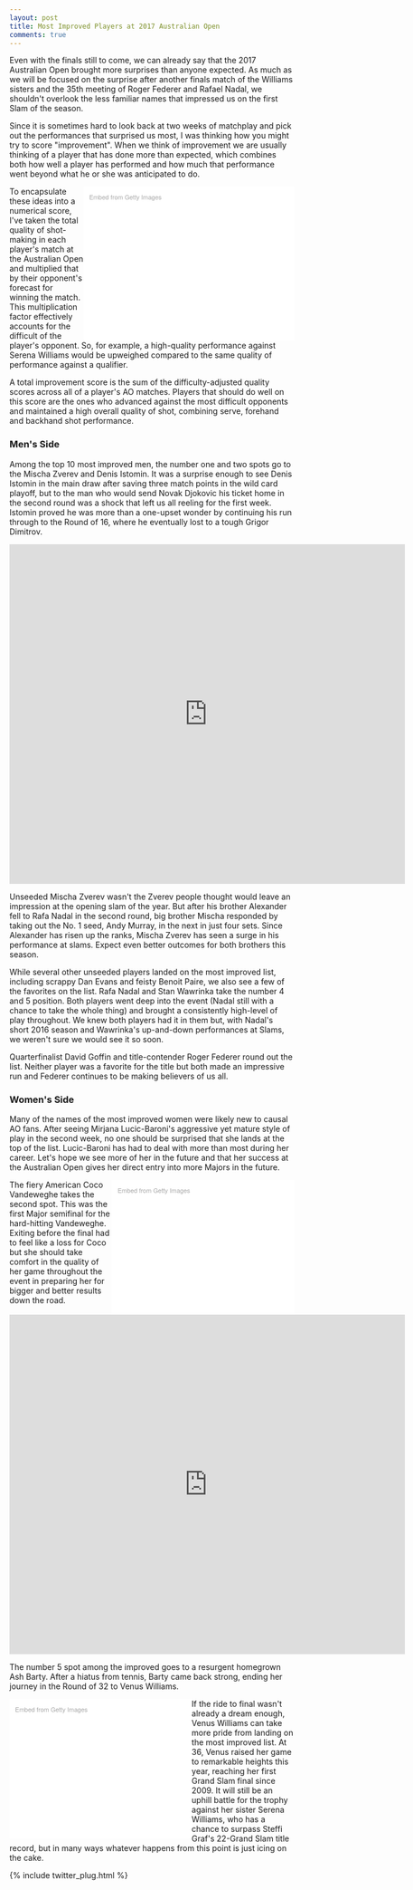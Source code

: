 ```yaml
---
layout: post
title: Most Improved Players at 2017 Australian Open
comments: true
---
```



Even with the finals still to come, we can already say that the 2017 Australian Open brought more surprises than anyone expected. As much as we will be focused on the surprise after another finals match of the Williams sisters and the 35th meeting of Roger Federer and Rafael Nadal, we shouldn't overlook the less familiar names that impressed us on the first Slam of the season. 


Since it is sometimes hard to look back at two weeks of matchplay and pick out the performances that surprised us most, I was thinking how you might try to score "improvement". When we think of improvement we are usually thinking of a player that has done more than expected, which combines both how well a player has performed and how much that performance went beyond what he or she was anticipated to do.

<div class="getty embed image" style="background-color:#fff;display:inline-block;font-family:'Helvetica Neue',Helvetica,Arial,sans-serif;color:#a7a7a7;font-size:11px;width:70%;max-width:594px;float:right;padding:2%;"><div style="padding:0;margin:0;text-align:left;"><a href="http://www.gettyimages.com/detail/632362348" target="_blank" style="color:#a7a7a7;text-decoration:none;font-weight:normal !important;border:none;display:inline-block;">Embed from Getty Images</a></div><div style="overflow:hidden;position:relative;height:0;padding:66.666667% 0 0 0;width:100%;"><iframe src="//embed.gettyimages.com/embed/632362348?et=0ke0vvCrSwVeVo8pAuaZ2g&viewMoreLink=on&sig=pTqFrFeGsGxEtQTkcSxic67BHwzQkEBe3jSr-drVgPg=&caption=true" width="594" height="396" scrolling="no" frameborder="0" style="display:inline-block;position:absolute;top:0;left:0;width:100%;height:100%;margin:0;"></iframe></div><p style="margin:0;"></p></div>

To encapsulate these ideas into a numerical score, I've taken the total quality of shot-making in each player's match at the Australian Open and multiplied that by their opponent's forecast for winning the match. This multiplication factor effectively accounts for the difficult of the player's opponent. So, for example, a high-quality performance against Serena Williams would be upweighed compared to the same quality of performance against a qualifier. 

A total improvement score is the sum of the difficulty-adjusted quality scores across all of a player's AO matches. Players that should do well on this score are the ones who advanced against the most difficult opponents and maintained a high overall quality of shot, combining serve, forehand and backhand shot performance.


### Men's Side

Among the top 10 most improved men, the number one and two spots go to the Mischa Zverev and Denis Istomin. It was a surprise enough to see Denis Istomin in the main draw after saving three match points in the wild card playoff, but to the man who would send Novak Djokovic his ticket home in the second round was a shock that left us all reeling for the first week. Istomin proved he was more than a one-upset wonder by continuing his run through to the Round of 16, where he eventually lost to a tough Grigor Dimitrov. 


<iframe width="700" height="600" frameborder="0" scrolling="no" src="https://plot.ly/~on-the-t/1107.embed"></iframe>

Unseeded Mischa Zverev wasn't the Zverev people thought would leave an impression at the opening slam of the year. But after his brother Alexander fell to Rafa Nadal in the second round, big brother Mischa responded by taking out the No. 1 seed, Andy Murray, in the next in just four sets. Since Alexander has risen up the ranks, Mischa Zverev has seen a surge in his performance at slams. Expect even better outcomes for both brothers this season. 

While several other unseeded players landed on the most improved list, including scrappy Dan Evans and feisty Benoit Paire, we also see a few of the favorites on the list. Rafa Nadal and Stan Wawrinka take the number 4 and 5 position. Both players went deep into the event (Nadal still with a chance to take the whole thing) and brought a consistently high-level of play throughout. We knew both players had it in them but, with Nadal's short 2016 season and Wawrinka's up-and-down performances at Slams, we weren't sure we would see it so soon. 

Quarterfinalist David Goffin and title-contender Roger Federer round out the list. Neither player was a favorite for the title but both made an impressive run and Federer continues to be making believers of us all.


### Women's Side


Many of the names of the most improved women were likely new to causal AO fans. After seeing Mirjana Lucic-Baroni's aggressive yet mature style of play in the second week, no one should be surprised that she lands at the top of the list. Lucic-Baroni has had to deal with more than most during her career. Let's hope we see more of her in the future and that her success at the Australian Open gives her direct entry into more Majors in the future.

<div class="getty embed image" style="background-color:#fff;display:inline-block;font-family:'Helvetica Neue',Helvetica,Arial,sans-serif;color:#a7a7a7;font-size:11px;width:60%;max-width:594px;float:right;padding:2%;"><div style="padding:0;margin:0;text-align:left;"><a href="http://www.gettyimages.com/detail/632623274" target="_blank" style="color:#a7a7a7;text-decoration:none;font-weight:normal !important;border:none;display:inline-block;">Embed from Getty Images</a></div><div style="overflow:hidden;position:relative;height:0;padding:66.666667% 0 0 0;width:100%;"><iframe src="//embed.gettyimages.com/embed/632623274?et=Z7xXK3LVRkNEzdB-IOTwYw&viewMoreLink=on&sig=ZeldkU-VL7mJBg9Gxz_1ris0P8MfJXrzwbtMoWxFbR4=&caption=true" width="594" height="396" scrolling="no" frameborder="0" style="display:inline-block;position:absolute;top:0;left:0;width:100%;height:100%;margin:0;"></iframe></div><p style="margin:0;"></p></div>

The fiery American Coco Vandeweghe takes the second spot. This was the first Major semifinal for the hard-hitting Vandeweghe. Exiting before the final had to feel like a loss for Coco but she should take comfort in the quality of her game throughout the event in preparing her for bigger and better results down the road.


<iframe width="700" height="600" frameborder="0" scrolling="no" src="https://plot.ly/~on-the-t/1109.embed"></iframe>


The number 5 spot among the improved goes to a resurgent homegrown Ash Barty. After a hiatus from tennis, Barty came back strong, ending her journey in the Round of 32 to Venus Williams. 

<div class="getty embed image" style="background-color:#fff;display:inline-block;font-family:'Helvetica Neue',Helvetica,Arial,sans-serif;color:#a7a7a7;font-size:11px;width:60%;max-width:594px;float:left;padding:2%;"><div style="padding:0;margin:0;text-align:left;"><a href="http://www.gettyimages.com/detail/632741244" target="_blank" style="color:#a7a7a7;text-decoration:none;font-weight:normal !important;border:none;display:inline-block;">Embed from Getty Images</a></div><div style="overflow:hidden;position:relative;height:0;padding:69.528620% 0 0 0;width:100%;"><iframe src="//embed.gettyimages.com/embed/632741244?et=7l-ig6ZkStF-796fqwiQ7w&viewMoreLink=on&sig=te1RnUNl_pdbemjHY_pzcIPANHKePn-uSMwupyfzUn4=&caption=true" width="594" height="413" scrolling="no" frameborder="0" style="display:inline-block;position:absolute;top:0;left:0;width:100%;height:100%;margin:0;"></iframe></div><p style="margin:0;"></p></div>

If the ride to final wasn't already a dream enough, Venus Williams can take more pride from landing on the most improved list. At 36, Venus raised her game to remarkable heights this year, reaching her first Grand Slam final since 2009. It will still be an uphill battle for the trophy against her sister Serena Williams, who has a chance to surpass Steffi Graf's 22-Grand Slam title record, but in many ways whatever happens from this point is just icing on the cake. 



{% include twitter_plug.html %}
